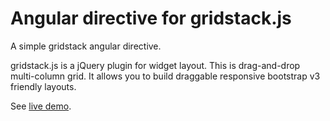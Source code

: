 Angular directive for gridstack.js
============

A simple gridstack angular directive.

gridstack.js is a jQuery plugin for widget layout. This is drag-and-drop multi-column grid. It allows you to build 
draggable responsive bootstrap v3 friendly layouts. 

See [live demo](http://tropicalista.github.io/angular-gridstack).
